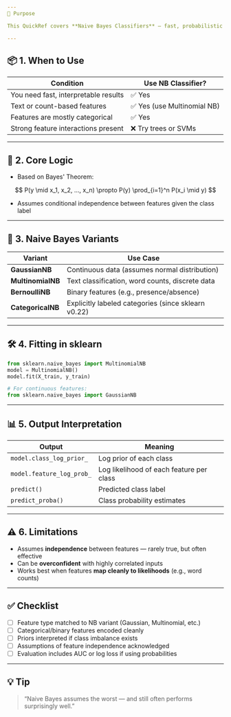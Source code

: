 ```yaml
---
🎯 Purpose

This QuickRef covers **Naive Bayes Classifiers** — fast, probabilistic models ideal for text classification, categorical data, and scenarios where independence assumptions are tolerable.

---
```


## 📦 1. When to Use

| Condition                            | Use NB Classifier?         |
| ------------------------------------ | -------------------------- |
| You need fast, interpretable results | ✅ Yes                      |
| Text or count-based features         | ✅ Yes (use Multinomial NB) |
| Features are mostly categorical      | ✅ Yes                      |
| Strong feature interactions present  | ❌ Try trees or SVMs        |

---

## 🧮 2. Core Logic

* Based on Bayes' Theorem:

$$
P(y \mid x_1, x_2, ..., x_n) \propto P(y) \prod_{i=1}^n P(x_i \mid y)
$$

* Assumes conditional independence between features given the class label

---

## 🧪 3. Naive Bayes Variants

| Variant           | Use Case                                            |
| ----------------- | --------------------------------------------------- |
| **GaussianNB**    | Continuous data (assumes normal distribution)       |
| **MultinomialNB** | Text classification, word counts, discrete data     |
| **BernoulliNB**   | Binary features (e.g., presence/absence)            |
| **CategoricalNB** | Explicitly labeled categories (since sklearn v0.22) |

---

## 🛠️ 4. Fitting in sklearn

```python
from sklearn.naive_bayes import MultinomialNB
model = MultinomialNB()
model.fit(X_train, y_train)
```

```python
# For continuous features:
from sklearn.naive_bayes import GaussianNB
```

---

## 📊 5. Output Interpretation

| Output                    | Meaning                                  |
| ------------------------- | ---------------------------------------- |
| `model.class_log_prior_`  | Log prior of each class                  |
| `model.feature_log_prob_` | Log likelihood of each feature per class |
| `predict()`               | Predicted class label                    |
| `predict_proba()`         | Class probability estimates              |

---

## ⚠️ 6. Limitations

* Assumes **independence** between features — rarely true, but often effective
* Can be **overconfident** with highly correlated inputs
* Works best when features **map cleanly to likelihoods** (e.g., word counts)

---

## ✅ Checklist

* [ ] Feature type matched to NB variant (Gaussian, Multinomial, etc.)
* [ ] Categorical/binary features encoded cleanly
* [ ] Priors interpreted if class imbalance exists
* [ ] Assumptions of feature independence acknowledged
* [ ] Evaluation includes AUC or log loss if using probabilities

---

## 💡 Tip

> “Naive Bayes assumes the worst — and still often performs surprisingly well.”
